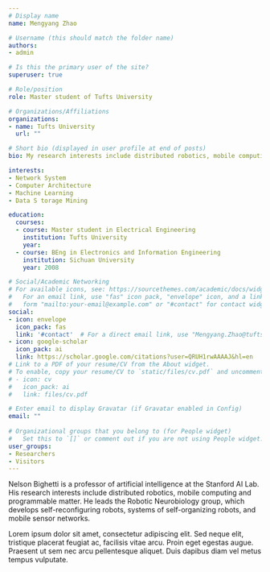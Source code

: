 ```yaml
---
# Display name
name: Mengyang Zhao

# Username (this should match the folder name)
authors:
- admin

# Is this the primary user of the site?
superuser: true

# Role/position
role: Master student of Tufts University

# Organizations/Affiliations
organizations:
- name: Tufts University
  url: ""

# Short bio (displayed in user profile at end of posts)
bio: My research interests include distributed robotics, mobile computing and programmable matter.

interests:
- Network System
- Computer Architecture
- Machine Learning
- Data S torage Mining

education:
  courses:
  - course: Master student in Electrical Engineering
    institution: Tufts University
    year: 
  - course: BEng in Electronics and Information Engineering
    institution: Sichuan University
    year: 2008

# Social/Academic Networking
# For available icons, see: https://sourcethemes.com/academic/docs/widgets/#icons
#   For an email link, use "fas" icon pack, "envelope" icon, and a link in the
#   form "mailto:your-email@example.com" or "#contact" for contact widget.
social:
- icon: envelope
  icon_pack: fas
  link: '#contact'  # For a direct email link, use "Mengyang.Zhao@tufts.edu".
- icon: google-scholar
  icon_pack: ai
  link: https://scholar.google.com/citations?user=QRUH1rwAAAAJ&hl=en
# Link to a PDF of your resume/CV from the About widget.
# To enable, copy your resume/CV to `static/files/cv.pdf` and uncomment the lines below.  
# - icon: cv
#   icon_pack: ai
#   link: files/cv.pdf

# Enter email to display Gravatar (if Gravatar enabled in Config)
email: ""
  
# Organizational groups that you belong to (for People widget)
#   Set this to `[]` or comment out if you are not using People widget.  
user_groups:
- Researchers
- Visitors
---
```


Nelson Bighetti is a professor of artificial intelligence at the Stanford AI Lab. His research interests include distributed robotics, mobile computing and programmable matter. He leads the Robotic Neurobiology group, which develops self-reconfiguring robots, systems of self-organizing robots, and mobile sensor networks.

Lorem ipsum dolor sit amet, consectetur adipiscing elit. Sed neque elit, tristique placerat feugiat ac, facilisis vitae arcu. Proin eget egestas augue. Praesent ut sem nec arcu pellentesque aliquet. Duis dapibus diam vel metus tempus vulputate. 
